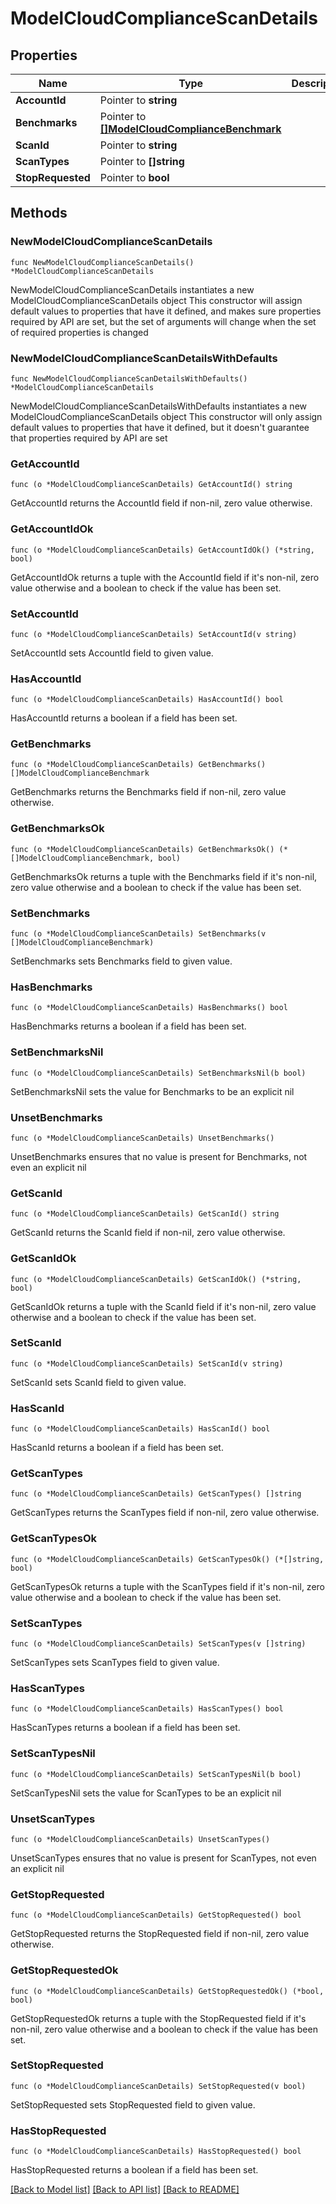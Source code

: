# ModelCloudComplianceScanDetails

## Properties

Name | Type | Description | Notes
------------ | ------------- | ------------- | -------------
**AccountId** | Pointer to **string** |  | [optional] 
**Benchmarks** | Pointer to [**[]ModelCloudComplianceBenchmark**](ModelCloudComplianceBenchmark.md) |  | [optional] 
**ScanId** | Pointer to **string** |  | [optional] 
**ScanTypes** | Pointer to **[]string** |  | [optional] 
**StopRequested** | Pointer to **bool** |  | [optional] 

## Methods

### NewModelCloudComplianceScanDetails

`func NewModelCloudComplianceScanDetails() *ModelCloudComplianceScanDetails`

NewModelCloudComplianceScanDetails instantiates a new ModelCloudComplianceScanDetails object
This constructor will assign default values to properties that have it defined,
and makes sure properties required by API are set, but the set of arguments
will change when the set of required properties is changed

### NewModelCloudComplianceScanDetailsWithDefaults

`func NewModelCloudComplianceScanDetailsWithDefaults() *ModelCloudComplianceScanDetails`

NewModelCloudComplianceScanDetailsWithDefaults instantiates a new ModelCloudComplianceScanDetails object
This constructor will only assign default values to properties that have it defined,
but it doesn't guarantee that properties required by API are set

### GetAccountId

`func (o *ModelCloudComplianceScanDetails) GetAccountId() string`

GetAccountId returns the AccountId field if non-nil, zero value otherwise.

### GetAccountIdOk

`func (o *ModelCloudComplianceScanDetails) GetAccountIdOk() (*string, bool)`

GetAccountIdOk returns a tuple with the AccountId field if it's non-nil, zero value otherwise
and a boolean to check if the value has been set.

### SetAccountId

`func (o *ModelCloudComplianceScanDetails) SetAccountId(v string)`

SetAccountId sets AccountId field to given value.

### HasAccountId

`func (o *ModelCloudComplianceScanDetails) HasAccountId() bool`

HasAccountId returns a boolean if a field has been set.

### GetBenchmarks

`func (o *ModelCloudComplianceScanDetails) GetBenchmarks() []ModelCloudComplianceBenchmark`

GetBenchmarks returns the Benchmarks field if non-nil, zero value otherwise.

### GetBenchmarksOk

`func (o *ModelCloudComplianceScanDetails) GetBenchmarksOk() (*[]ModelCloudComplianceBenchmark, bool)`

GetBenchmarksOk returns a tuple with the Benchmarks field if it's non-nil, zero value otherwise
and a boolean to check if the value has been set.

### SetBenchmarks

`func (o *ModelCloudComplianceScanDetails) SetBenchmarks(v []ModelCloudComplianceBenchmark)`

SetBenchmarks sets Benchmarks field to given value.

### HasBenchmarks

`func (o *ModelCloudComplianceScanDetails) HasBenchmarks() bool`

HasBenchmarks returns a boolean if a field has been set.

### SetBenchmarksNil

`func (o *ModelCloudComplianceScanDetails) SetBenchmarksNil(b bool)`

 SetBenchmarksNil sets the value for Benchmarks to be an explicit nil

### UnsetBenchmarks
`func (o *ModelCloudComplianceScanDetails) UnsetBenchmarks()`

UnsetBenchmarks ensures that no value is present for Benchmarks, not even an explicit nil
### GetScanId

`func (o *ModelCloudComplianceScanDetails) GetScanId() string`

GetScanId returns the ScanId field if non-nil, zero value otherwise.

### GetScanIdOk

`func (o *ModelCloudComplianceScanDetails) GetScanIdOk() (*string, bool)`

GetScanIdOk returns a tuple with the ScanId field if it's non-nil, zero value otherwise
and a boolean to check if the value has been set.

### SetScanId

`func (o *ModelCloudComplianceScanDetails) SetScanId(v string)`

SetScanId sets ScanId field to given value.

### HasScanId

`func (o *ModelCloudComplianceScanDetails) HasScanId() bool`

HasScanId returns a boolean if a field has been set.

### GetScanTypes

`func (o *ModelCloudComplianceScanDetails) GetScanTypes() []string`

GetScanTypes returns the ScanTypes field if non-nil, zero value otherwise.

### GetScanTypesOk

`func (o *ModelCloudComplianceScanDetails) GetScanTypesOk() (*[]string, bool)`

GetScanTypesOk returns a tuple with the ScanTypes field if it's non-nil, zero value otherwise
and a boolean to check if the value has been set.

### SetScanTypes

`func (o *ModelCloudComplianceScanDetails) SetScanTypes(v []string)`

SetScanTypes sets ScanTypes field to given value.

### HasScanTypes

`func (o *ModelCloudComplianceScanDetails) HasScanTypes() bool`

HasScanTypes returns a boolean if a field has been set.

### SetScanTypesNil

`func (o *ModelCloudComplianceScanDetails) SetScanTypesNil(b bool)`

 SetScanTypesNil sets the value for ScanTypes to be an explicit nil

### UnsetScanTypes
`func (o *ModelCloudComplianceScanDetails) UnsetScanTypes()`

UnsetScanTypes ensures that no value is present for ScanTypes, not even an explicit nil
### GetStopRequested

`func (o *ModelCloudComplianceScanDetails) GetStopRequested() bool`

GetStopRequested returns the StopRequested field if non-nil, zero value otherwise.

### GetStopRequestedOk

`func (o *ModelCloudComplianceScanDetails) GetStopRequestedOk() (*bool, bool)`

GetStopRequestedOk returns a tuple with the StopRequested field if it's non-nil, zero value otherwise
and a boolean to check if the value has been set.

### SetStopRequested

`func (o *ModelCloudComplianceScanDetails) SetStopRequested(v bool)`

SetStopRequested sets StopRequested field to given value.

### HasStopRequested

`func (o *ModelCloudComplianceScanDetails) HasStopRequested() bool`

HasStopRequested returns a boolean if a field has been set.


[[Back to Model list]](../README.md#documentation-for-models) [[Back to API list]](../README.md#documentation-for-api-endpoints) [[Back to README]](../README.md)


